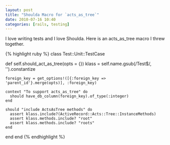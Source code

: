 ```yaml
---
layout: post
title: "Shoulda Macro for `acts_as_tree`"
date: 2010-07-16 10:40
categories: [rails, testing]
---
```

I love writing tests and I love Shoulda.  Here is an acts_as_tree macro I threw together.

{% highlight ruby %}
class Test::Unit::TestCase

  def self.should_act_as_tree(opts = {})
    klass = self.name.gsub(/Test$/, '').constantize

    foreign_key = get_options!([{:foreign_key => 'parent_id'}.merge(opts)], :foreign_key)

    context "To support acts_as_tree" do
      should have_db_column(foreign_key).of_type(:integer)
    end

    should "include ActsAsTree methods" do
      assert klass.include?(ActiveRecord::Acts::Tree::InstanceMethods)
      assert klass.methods.include? "root"
      assert klass.methods.include? "roots"
    end
  end
end
{% endhighlight %}